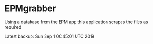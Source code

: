 # EPMgrabber
Using a database from the EPM app this application scrapes the files as required


Latest backup: Sun Sep 1 00:45:01 UTC 2019
